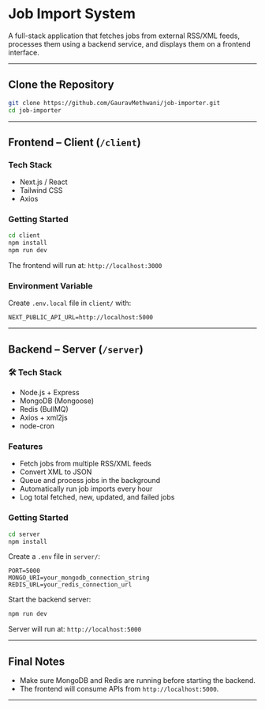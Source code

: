 # Job Import System

A full-stack application that fetches jobs from external RSS/XML feeds, processes them using a backend service, and displays them on a frontend interface.

---

##  Clone the Repository

```bash
git clone https://github.com/GauravMethwani/job-importer.git
cd job-importer
```

---

## Frontend – Client (`/client`)

### Tech Stack

- Next.js / React
- Tailwind CSS
- Axios

###  Getting Started

```bash
cd client
npm install
npm run dev
```

The frontend will run at: `http://localhost:3000`

###  Environment Variable

Create `.env.local` file in `client/` with:

```env
NEXT_PUBLIC_API_URL=http://localhost:5000
```

---

##  Backend – Server (`/server`)

### 🛠 Tech Stack

- Node.js + Express
- MongoDB (Mongoose)
- Redis (BullMQ)
- Axios + xml2js
- node-cron

### Features

- Fetch jobs from multiple RSS/XML feeds
- Convert XML to JSON
- Queue and process jobs in the background
- Automatically run job imports every hour
- Log total fetched, new, updated, and failed jobs

### Getting Started

```bash
cd server
npm install
```

Create a `.env` file in `server/`:

```env
PORT=5000
MONGO_URI=your_mongodb_connection_string
REDIS_URL=your_redis_connection_url
```

Start the backend server:

```bash
npm run dev
```

Server will run at: `http://localhost:5000`

---

## Final Notes

- Make sure MongoDB and Redis are running before starting the backend.
- The frontend will consume APIs from `http://localhost:5000`.

---
